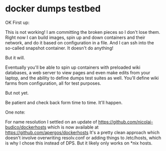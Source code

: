 docker dumps testbed
====

OK First up:

This is not working! I am committing the broken pieces so I don't lose them.
Right now I can build images, spin up and down containers and their network,
and do it based on configuration in a file. And I can ssh into the so-called
snapshot container. It doesn't do anything!

But it will.

Eventually you'll be able to spin up containers with preloaded wiki databases,
a web server to view pages and even make edits from your laptop, and the ability
to define dumps test suites as well. You'll define wiki farms from configuration,
all for test purposes.

But not yet.

Be patient and check back form time to time. It'll happen.

One note:

For name resolution I settled on an update of https://github.com/nicolai-budico/dockerhosts
which is now available at https://github.com/apergos/dockerhosts
It's a pretty clean approach which doesn't involve overwriting resolv.conf or adding
things to /etc/hosts, which is why I chose this instead of DPS. But it likely only works on
*nix hosts.
